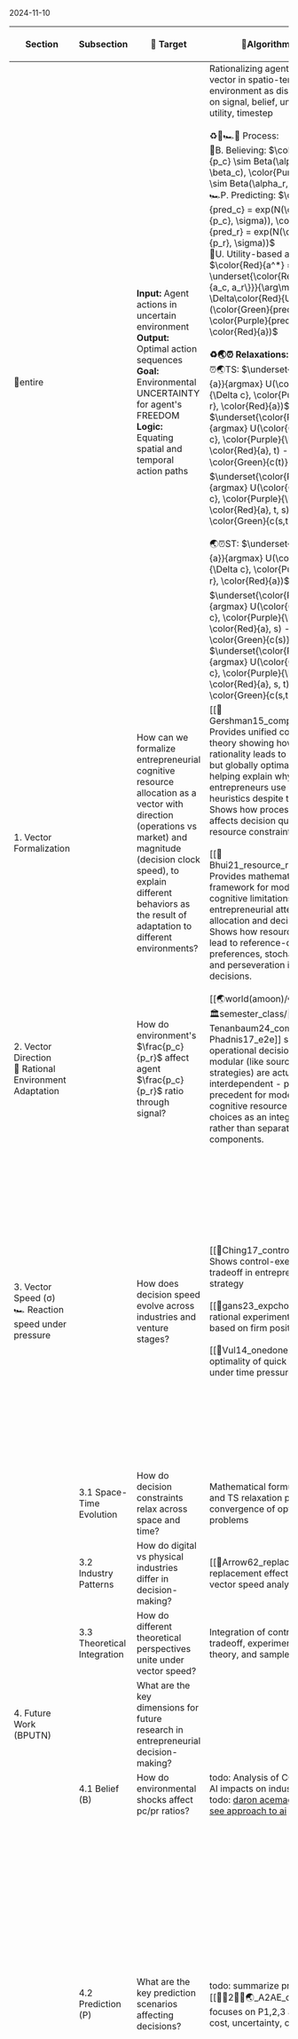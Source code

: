 2024-11-10

| Section                                                   | Subsection                  | 🎯 Target                                                                                                                                                                                                                                        | 🧱Algorithm Brick                                                                                                                                                                                                                                                                                                                                                                                                                                                                                                                                                                                                                                                                                                                                                                                                                                                                                                                                                                                                                                                                                                                                                                                                                                                                                                                                                                                                                                                                                                  | 🔑Key in 🗣️language, 🎞️plots, 🗄️table                                                                                                                                                                                                                                                                                                                                                                                                                                                                                                                                                                                                                                 |
| --------------------------------------------------------- | --------------------------- | ------------------------------------------------------------------------------------------------------------------------------------------------------------------------------------------------------------------------------------------------ | ------------------------------------------------------------------------------------------------------------------------------------------------------------------------------------------------------------------------------------------------------------------------------------------------------------------------------------------------------------------------------------------------------------------------------------------------------------------------------------------------------------------------------------------------------------------------------------------------------------------------------------------------------------------------------------------------------------------------------------------------------------------------------------------------------------------------------------------------------------------------------------------------------------------------------------------------------------------------------------------------------------------------------------------------------------------------------------------------------------------------------------------------------------------------------------------------------------------------------------------------------------------------------------------------------------------------------------------------------------------------------------------------------------------------------------------------------------------------------------------------------------------ | ------------------------------------------------------------------------------------------------------------------------------------------------------------------------------------------------------------------------------------------------------------------------------------------------------------------------------------------------------------------------------------------------------------------------------------------------------------------------------------------------------------------------------------------------------------------------------------------------------------------------------------------------------------------------ |
| 📝entire                                                  |                             | **Input:** Agent actions in uncertain environment<br>**Output:** Optimal action sequences<br>**Goal:** Environmental UNCERTAINTY for agent's FREEDOM<br>**Logic:** Equating spatial and temporal action paths                                    | Rationalizing agent's movement vector in spatio-temporal environment as discrete choices on signal, belief, uncertainty, utility, timestep<br><br>♻️🧠🏎️📍 Process:<br>🧠B. Believing: $\color{Green}{p_c} \sim Beta(\alpha_c, \beta_c), \color{Purple}{p_r} \sim Beta(\alpha_r, \beta_r)$<br>🏎️P. Predicting: $\color{Green}{pred_c} = exp(N(\color{Green}{p_c}, \sigma)), \color{Purple}{pred_r} = exp(N(\color{Purple}{p_r}, \sigma))$<br>📍U. Utility-based action: $\color{Red}{a^*} = \underset{\color{Red}{a \in \{a_c, a_r\}}}{\arg\max} \: \Delta\color{Red}{U}(\color{Green}{pred_c}, \color{Purple}{pred_r}, \color{Red}{a})$<br><br>**♻️🌏⏰ Relaxations:**<br>⏰🌏TS: $\underset{\color{Red}{a}}{argmax} U(\color{Green}{\Delta c}, \color{Purple}{\Delta r}, \color{Red}{a})$ -⏰-> $\underset{\color{Red}{a},t}{argmax} U(\color{Green}{\Delta c}, \color{Purple}{\Delta r}, \color{Red}{a}, t) - \color{Green}{c(t)} t$ -🌏-> $\underset{\color{Red}{a},t,s}{argmax} U(\color{Green}{\Delta c}, \color{Purple}{\Delta r}, \color{Red}{a}, t, s) - \color{Green}{c(s,t)} t$<br><br>🌏⏰ST: $\underset{\color{Red}{a}}{argmax} U(\color{Green}{\Delta c}, \color{Purple}{\Delta r}, \color{Red}{a})$ -🌏-> $\underset{\color{Red}{a},s}{argmax} U(\color{Green}{\Delta c}, \color{Purple}{\Delta r}, \color{Red}{a}, s) - \color{Green}{c(s)} t$ -⏰-> $\underset{\color{Red}{a},s,t}{argmax} U(\color{Green}{\Delta c}, \color{Purple}{\Delta r}, \color{Red}{a}, s, t) - \color{Green}{c(s,t)} t$<br> |                                                                                                                                                                                                                                                                                                                                                                                                                                                                                                                                                                                                                                                                          |
| 1. Vector Formalization                                   |                             | How can we formalize entrepreneurial cognitive resource allocation as a vector with direction (operations vs market) and magnitude (decision clock speed), to explain different behaviors as the result of adaptation to different environments? | [[📜Gershman15_comp_rationality]]: Provides unified computational theory showing how bounded rationality leads to approximate but globally optimal decisions, helping explain why entrepreneurs use simplified heuristics despite their biases. Shows how processing speed affects decision quality under resource constraints.<br><br>[[📜Bhui21_resource_rational_dm]]: Provides mathematical framework for modeling how cognitive limitations shape entrepreneurial attention allocation and decision making. Shows how resource constraints lead to reference-dependent preferences, stochastic choices, and perseveration in repeated decisions.                                                                                                                                                                                                                                                                                                                                                                                                                                                                                                                                                                                                                                                                                                                                                                                                                                                              | 🗣️<br>Cognitive resource allocation as vector:<br>- Direction: operational vs market focus<br>- Magnitude: time step<br>- Approximate decisions can be globally optimal under constraints<br><br>[[🗄️vector_st]] <br>todo2: find some papers on how ceos spend their time                                                                                                                                                                                                                                                                                                                                                                                              |
| 2. Vector Direction<br>🧭 Rational Environment Adaptation |                             | How do environment's $\frac{p_c}{p_r}$ affect agent $\frac{p_c}{p_r}$ ratio through signal?                                                                                                                                                      | [[🌏world(amoon)/🌀iter(🤹🏼‍♂️)=E/🏛️semester_class/🧠Tenanbaum24_compcogsci/📜Phadnis17_e2e]] shows how operational decisions that seem modular (like sourcing vs. sales strategies) are actually interdependent - providing precedent for modeling cognitive resource allocation choices as an integrated system rather than separate components.                                                                                                                                                                                                                                                                                                                                                                                                                                                                                                                                                                                                                                                                                                                                                                                                                                                                                                                                                                                                                                                                                                                                                                                                                                           | 🗣️<br>Agent adapts to the chosen environment using signals generated with different ratio $\frac{p_c}{p_r}$. <br>- Product type (physical/digital)<br>- Supply chain position (tier3 vs tier1)<br><br> 🎞️ <br>act -> act/env<br>![[🎞️🧭.png\|300]]<br>                                                                                                                                                                                                                                                                                                                                                                                                                |
| 3. Vector Speed (σ)<br>🏎️ Reaction speed under pressure  |                             | How does decision speed evolve across industries and venture stages?                                                                                                                                                                             | [[📜Ching17_control_exe]] Shows control-execution tradeoff in entrepreneurial strategy<br><br>[[📜gans23_expchoice]] Models rational experiment choice based on firm position<br><br>[[📜Vul14_onedone]] Proves optimality of quick sampling under time pressure                                                                                                                                                                                                                                                                                                                                                                                                                                                                                                                                                                                                                                                                                                                                                                                                                                                                                                                                                                                                                                                                                                                                                                                                                                                   | 🗣️<br>Decision frameworks evolve through:<br>- Fixed timestep<br>- Industry-specific speeds<br>- Phase-specific speeds<br><br>Industry patterns:<br>Digital ("Doer" 🏃):<br>- Early optimal point (t≈1.1)<br>- Low-σ execution<br>- Steep delay costs<br><br>Physical ("Thinker" 🐢):<br>- Later optimal point (t≈4.9)<br>- High-σ control<br>- Gradual delay costs<br><br>🎞️<br>![[🎞️🏎️.png\|300]]Shows evolution of delay cost structure and decision framework complexity                                                                                                                                                                                         |
|                                                           | 3.1 Space-Time Evolution    | How do decision constraints relax across space and time?                                                                                                                                                                                         | Mathematical formulation of ST and TS relaxation paths showing convergence of optimization problems                                                                                                                                                                                                                                                                                                                                                                                                                                                                                                                                                                                                                                                                                                                                                                                                                                                                                                                                                                                                                                                                                                                                                                                                                                                                                                                                                                                                                |                                                                                                                                                                                                                                                                                                                                                                                                                                                                                                                                                                                                                                                                          |
|                                                           | 3.2 Industry Patterns       | How do digital vs physical industries differ in decision-making?                                                                                                                                                                                 | [[📜Arrow62_replacement_eff]]  replacement effect through vector speed analysis                                                                                                                                                                                                                                                                                                                                                                                                                                                                                                                                                                                                                                                                                                                                                                                                                                                                                                                                                                                                                                                                                                                                                                                                                                                                                                                                                                                                                                    | Table comparing timing strategy, value dynamics, delay cost, and value retention across industries                                                                                                                                                                                                                                                                                                                                                                                                                                                                                                                                                                       |
|                                                           | 3.3 Theoretical Integration | How do different theoretical perspectives unite under vector speed?                                                                                                                                                                              | Integration of control-execution tradeoff, experimental choice theory, and sample optimization                                                                                                                                                                                                                                                                                                                                                                                                                                                                                                                                                                                                                                                                                                                                                                                                                                                                                                                                                                                                                                                                                                                                                                                                                                                                                                                                                                                                                     |                                                                                                                                                                                                                                                                                                                                                                                                                                                                                                                                                                                                                                                                          |
| 4. Future Work (BPUTN)                                    |                             | What are the key dimensions for future research in entrepreneurial decision-making?                                                                                                                                                              |                                                                                                                                                                                                                                                                                                                                                                                                                                                                                                                                                                                                                                                                                                                                                                                                                                                                                                                                                                                                                                                                                                                                                                                                                                                                                                                                                                                                                                                                                                                    |                                                                                                                                                                                                                                                                                                                                                                                                                                                                                                                                                                                                                                                                          |
|                                                           | 4.1 Belief (B)              | How do environmental shocks affect pc/pr ratios?                                                                                                                                                                                                 | todo: Analysis of COVID-19 and AI impacts on industry dynamics<br>todo: [daron acemagolu wait and see approach to ai](https://time.com/charter/7023116/the-case-for-a-wait-and-see-approach-to-ai/)                                                                                                                                                                                                                                                                                                                                                                                                                                                                                                                                                                                                                                                                                                                                                                                                                                                                                                                                                                                                                                                                                                                                                                                                                                                                                                                |                                                                                                                                                                                                                                                                                                                                                                                                                                                                                                                                                                                                                                                                          |
|                                                           | 4.2 Prediction (P)          | What are the key prediction scenarios affecting decisions?                                                                                                                                                                                       | todo: summarize product2 from [[🧍‍♀️2🧍‍♀️🌏_A2AE_charlie-jb]] focuses on P1,2,3 around action cost, uncertainty, correlation                                                                                                                                                                                                                                                                                                                                                                                                                                                                                                                                                                                                                                                                                                                                                                                                                                                                                                                                                                                                                                                                                                                                                                                                                                                                                                                                                                                     | 🗣️<br>- Revenue uncertainty dominance<br>- Time-critical decisions<br>- Uncertainty correlation effects<br><br>🎞️<br>- 🟩💜P1: When $\sigma_r >> \sigma_c$ (revenue uncertainty dominates; (bullwhip effect - downstream has much higher variability e.g. in semiconductor industry where there are two reinforcement loops 1) increased gdp from increased productivity from cheaper t     ransistor cos2 ) new market))<br>- 🎲P2: large $\color{skyblue}{\sigma}$ i.e. in fast clockspeed, utility maximizing action is perishable <br>- 🧩P3: $\color{Orange}{\text{Corr(} \color{Green}{\sigma_c}, \color{Purple}{\sigma_r}\color{Orange}{\text{)}}}$ from 0 to 1 |
|                                                           | 4.3 Utility (U)             | How do market mechanisms affect utility?                                                                                                                                                                                                         | todo: summarize [[🗄️abde]]                                                                                                                                                                                                                                                                                                                                                                                                                                                                                                                                                                                                                                                                                                                                                                                                                                                                                                                                                                                                                                                                                                                                                                                                                                                                                                                                                                                                                                                                                        | 🗣️<br>U1:  utility is stationary but uncertain to agent (e.g. liner vs quadratic)<br>U2: utility in non-stationary<br><br>[[🗄️abde]]                                                                                                                                                                                                                                                                                                                                                                                                                                                                                                                                   |
|                                                           | 4.4 Timestep (T)            | How do monitoring and waiting costs affect decision frequency?                                                                                                                                                                                   | todo: Analysis of Q-system to P-system transitions e.g. increasing monitoring or action cost shifts Q-system to P-system (vs online store lowers monitoring shifts )                                                                                                                                                                                                                                                                                                                                                                                                                                                                                                                                                                                                                                                                                                                                                                                                                                                                                                                                                                                                                                                                                                                                                                                                                                                                                                                                               |                                                                                                                                                                                                                                                                                                                                                                                                                                                                                                                                                                                                                                                                          |
|                                                           | 4.5 Freedom of Choices      | What are the key choice dimensions for agents?                                                                                                                                                                                                   | Multidimensional optimization across all BPUT parameters                                                                                                                                                                                                                                                                                                                                                                                                                                                                                                                                                                                                                                                                                                                                                                                                                                                                                                                                                                                                                                                                                                                                                                                                                                                                                                                                                                                                                                                           | 🎞️<br>Five choice dimensions:<br>- Signal subscription<br>- Belief parameters<br>- $\color{skyblue}{\sigma}$ <br>- $\color{Red}{Utility \; function (\text{linear vs quadratic})}$<br>- $\color{Orange}{Timestep}$                                                                                                                                                                                                                                                                                                                                                                                                                                                      |
